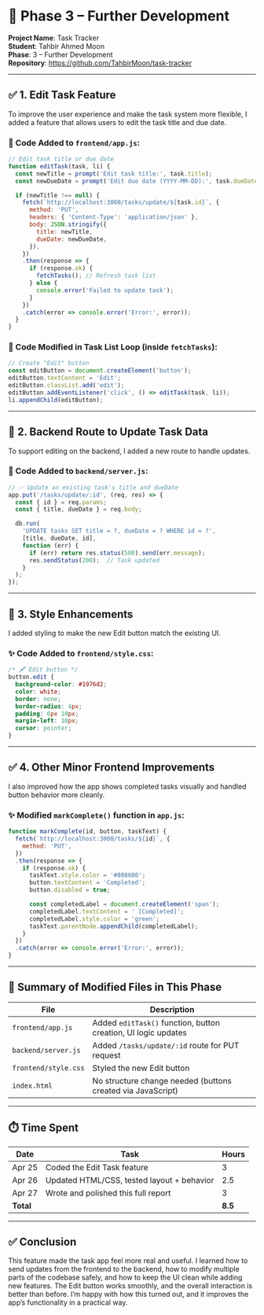 # 📘 Phase 3 – Further Development  
**Project Name**: Task Tracker  
**Student**: Tahbir Ahmed Moon  
**Phase**: 3 – Further Development  
**Repository**: https://github.com/TahbirMoon/task-tracker  

---

## ✅ 1. Edit Task Feature

To improve the user experience and make the task system more flexible, I added a feature that allows users to edit the task title and due date.

### 🔧 Code Added to `frontend/app.js`:

```js
// Edit task title or due date
function editTask(task, li) {
  const newTitle = prompt('Edit task title:', task.title);
  const newDueDate = prompt('Edit due date (YYYY-MM-DD):', task.dueDate);

  if (newTitle !== null) {
    fetch(`http://localhost:3000/tasks/update/${task.id}`, {
      method: 'PUT',
      headers: { 'Content-Type': 'application/json' },
      body: JSON.stringify({
        title: newTitle,
        dueDate: newDueDate,
      }),
    })
    .then(response => {
      if (response.ok) {
        fetchTasks(); // Refresh task list
      } else {
        console.error('Failed to update task');
      }
    })
    .catch(error => console.error('Error:', error));
  }
}
```

### 🧩 Code Modified in Task List Loop (inside `fetchTasks`):

```js
// Create "Edit" button
const editButton = document.createElement('button');
editButton.textContent = 'Edit';
editButton.classList.add('edit');
editButton.addEventListener('click', () => editTask(task, li));
li.appendChild(editButton);
```

---

## 🧠 2. Backend Route to Update Task Data

To support editing on the backend, I added a new route to handle updates.

### 🔧 Code Added to `backend/server.js`:

```js
// ✅ Update an existing task's title and dueDate
app.put('/tasks/update/:id', (req, res) => {
  const { id } = req.params;
  const { title, dueDate } = req.body;

  db.run(
    'UPDATE tasks SET title = ?, dueDate = ? WHERE id = ?',
    [title, dueDate, id],
    function (err) {
      if (err) return res.status(500).send(err.message);
      res.sendStatus(200);  // Task updated
    }
  );
});
```

---

## 🎨 3. Style Enhancements

I added styling to make the new Edit button match the existing UI.

### ✨ Code Added to `frontend/style.css`:

```css
/* 🖋️ Edit button */
button.edit {
  background-color: #1976d2;
  color: white;
  border: none;
  border-radius: 4px;
  padding: 6px 10px;
  margin-left: 10px;
  cursor: pointer;
}
```

---

## ✅ 4. Other Minor Frontend Improvements

I also improved how the app shows completed tasks visually and handled button behavior more cleanly.

### ✨ Modified `markComplete()` function in `app.js`:

```js
function markComplete(id, button, taskText) {
  fetch(`http://localhost:3000/tasks/${id}`, {
    method: 'PUT',
  })
  .then(response => {
    if (response.ok) {
      taskText.style.color = '#808080';
      button.textContent = 'Completed';
      button.disabled = true;

      const completedLabel = document.createElement('span');
      completedLabel.textContent = ' [Completed]';
      completedLabel.style.color = 'green';
      taskText.parentNode.appendChild(completedLabel);
    }
  })
  .catch(error => console.error('Error:', error));
}
```

---

## 🧾 Summary of Modified Files in This Phase

| File                 | Description                                                   |
|----------------------|---------------------------------------------------------------|
| `frontend/app.js`    | Added `editTask()` function, button creation, UI logic updates |
| `backend/server.js`  | Added `/tasks/update/:id` route for PUT request               |
| `frontend/style.css` | Styled the new Edit button                                    |
| `index.html`         | No structure change needed (buttons created via JavaScript)   |

---

## ⏱️ Time Spent

| Date       | Task                                             | Hours |
|------------|--------------------------------------------------|--------|
| Apr 25     | Coded the Edit Task feature                      | 3      |
| Apr 26     | Updated HTML/CSS, tested layout + behavior       | 2.5    |
| Apr 27     | Wrote and polished this full report              | 3      |
| **Total**  |                                                  | **8.5**  |

---

## ✅ Conclusion

This feature made the task app feel more real and useful. I learned how to send updates from the frontend to the backend, how to modify multiple parts of the codebase safely, and how to keep the UI clean while adding new features. The Edit button works smoothly, and the overall interaction is better than before. I’m happy with how this turned out, and it improves the app’s functionality in a practical way.
